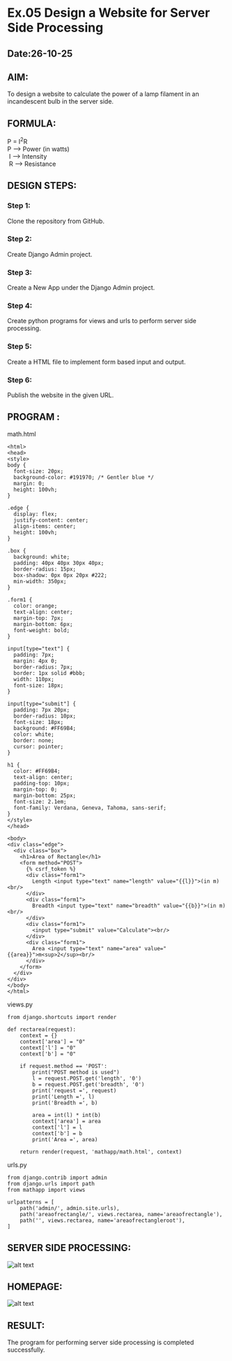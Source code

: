 # Ex.05 Design a Website for Server Side Processing
## Date:26-10-25

## AIM:
 To design a website to calculate the power of a lamp filament in an incandescent bulb in the server side. 


## FORMULA:
P = I<sup>2</sup>R
<br> P --> Power (in watts)
<br> I --> Intensity
<br> R --> Resistance

## DESIGN STEPS:

### Step 1:
Clone the repository from GitHub.

### Step 2:
Create Django Admin project.

### Step 3:
Create a New App under the Django Admin project.

### Step 4:
Create python programs for views and urls to perform server side processing.

### Step 5:
Create a HTML file to implement form based input and output.

### Step 6:
Publish the website in the given URL.

## PROGRAM :

math.html
```
<html>
<head>
<style>
body {
  font-size: 20px;
  background-color: #191970; /* Gentler blue */
  margin: 0;
  height: 100vh;
}

.edge {
  display: flex;
  justify-content: center;
  align-items: center;
  height: 100vh;
}

.box {
  background: white;
  padding: 40px 40px 30px 40px;
  border-radius: 15px;
  box-shadow: 0px 0px 20px #222;
  min-width: 350px;
}

.form1 {
  color: orange;
  text-align: center;
  margin-top: 7px;
  margin-bottom: 6px;
  font-weight: bold;
}

input[type="text"] {
  padding: 7px;
  margin: 4px 0;
  border-radius: 7px;
  border: 1px solid #bbb;
  width: 110px;
  font-size: 18px;
}

input[type="submit"] {
  padding: 7px 20px;
  border-radius: 10px;
  font-size: 18px;
  background: #FF69B4;
  color: white;
  border: none;
  cursor: pointer;
}

h1 {
  color: #FF69B4;
  text-align: center;
  padding-top: 10px;
  margin-top: 0;
  margin-bottom: 25px;
  font-size: 2.1em;
  font-family: Verdana, Geneva, Tahoma, sans-serif;
}
</style>
</head>

<body>
<div class="edge">
  <div class="box">
    <h1>Area of Rectangle</h1>
    <form method="POST">
      {% csrf_token %}
      <div class="form1">
        Length <input type="text" name="length" value="{{l}}">(in m)<br/>
      </div>
      <div class="form1">
        Breadth <input type="text" name="breadth" value="{{b}}">(in m)<br/>
      </div>
      <div class="form1">
        <input type="submit" value="Calculate"><br/>
      </div>
      <div class="form1">
        Area <input type="text" name="area" value="{{area}}">m<sup>2</sup><br/>
      </div>
    </form>
  </div>
</div>
</body>
</html>

```
views.py
```
from django.shortcuts import render

def rectarea(request):
    context = {}
    context['area'] = "0"
    context['l'] = "0"
    context['b'] = "0"

    if request.method == 'POST':
        print("POST method is used")
        l = request.POST.get('length', '0')
        b = request.POST.get('breadth', '0')
        print('request =', request)
        print('Length =', l)
        print('Breadth =', b)

        area = int(l) * int(b)
        context['area'] = area
        context['l'] = l
        context['b'] = b
        print('Area =', area)

    return render(request, 'mathapp/math.html', context)

```
urls.py

```
from django.contrib import admin
from django.urls import path
from mathapp import views

urlpatterns = [
    path('admin/', admin.site.urls),
    path('areaofrectangle/', views.rectarea, name='areaofrectangle'),
    path('', views.rectarea, name='areaofrectangleroot'),
]

```
## SERVER SIDE PROCESSING:

![alt text](<Screenshot (105).png>)

## HOMEPAGE:

![alt text](<Screenshot (104).png>)

## RESULT:
The program for performing server side processing is completed successfully.
